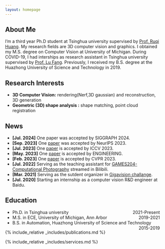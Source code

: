 ```yaml
---
layout: homepage
---
```


## About Me

I’m a third year Ph.D student at Tsinghua university supervised by  <a href="https://rqhuang88.github.io/" class="pubbutton">Prof. Ruqi Huang</a>. My research fields are 3D computer vision and graphics. I obtained my M.S. degree on Computer Vision at University of Michigan.  During COVID-19, I had interships as research assistant in Tsinghua university  supervised by   <a href="http://www.luvision.net/" class="pubbutton">Prof. Lu Fang</a>.    Previously, I received my B.S. degree at the Huazhong University of Science and Technology in 2019.

## Research Interests

- **3D Computer Vision:** rendering(Nerf,3D gaussian) and reconstruction, 3D generation
- **Geometric (3D) shape analysis :** shape matching, point cloud registration
<!-- - **I am looking for an internship, feel free to contact me!** -->

## News
- **[Jul. 2024]** One paper was accepted by SIGGRAPH 2024.
- **[Sep. 2023]** One <a href="https://github.com/rqhuang88/DFR">paper</a> was accepted by NeurIPS 2023.
- **[Jul. 2023]** One <a href="https://github.com/rqhuang88/Spatially-and-Spectrally-Consistent-Deep-Functional-Maps">paper</a> is accepted by ICCV 2023.
- **[May. 2023]** One <a href="https://github.com/THU-luvision/GIFNet">paper</a> is accepted by ENGINEERING.
- **[Feb. 2023]** One <a href="https://openaccess.thecvf.com/content/CVPR2023/papers/Jiang_Neural_Intrinsic_Embedding_for_Non-Rigid_Point_Cloud_Matching_CVPR_2023_paper.pdf">paper</a> is accepted by CVPR 2023.
- **[Jul. 2022]** Serving as the teaching assistant for <a href="https://space.bilibili.com/512313464/channel/collectiondetail?sid=526752" class="pubbutton">GAMES204-Computational Photography</a> streamed in Bilibili.
- **[Mar. 2021]**  Serving as the sutdent organizer in  <a href="https://www.gigavision.cn/">Gigavision challange</a>.
- **[Jul. 2020]** Starting an internship as a computer vision R&amp;D engineer at Baidu.

## Education
<ul>
    <li>
        <div style="float:left; text-align:left">Ph.D. in Tsinghua university</div> <div style="float:right; text-align:right">2021-Present</div>
    </li>
    <li>
        <div style="float:left; text-align:left">M.S. in ECE, University of Michigan, Ann Arbor</div> <div style="float:right; text-align:right">2019-2021</div>
    </li>
    <li>
        <div style="float:left; text-align:left">B.S. in Automation, Huazhong University of Science and Technology</div> <div style="float:right; text-align:right">2015-2019</div>
    </li>
</ul>


{% include_relative _includes/publications.md %}

{% include_relative _includes/services.md %}
